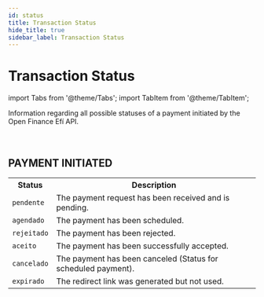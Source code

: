 ```yaml
---
id: status
title: Transaction Status
hide_title: true
sidebar_label: Transaction Status
---
```

<h1 className="titulo">Transaction Status</h1>
<div className="conteudo">

import Tabs from '@theme/Tabs';
import TabItem from '@theme/TabItem';


<div className="subtitulo">
Information regarding all possible statuses of a payment initiated by the Open Finance Efí API.
</div>
 
<br/>
<br/>

## PAYMENT INITIATED

<div className="table-status">
  <table>
    <tbody>
      <tr>
        <th>Status</th>
        <th>Description</th>
      </tr>
      <tr>
        <td><code>pendente</code>  </td>
        <td>The payment request has been received and is pending.</td>
      </tr>
      <tr>
        <td><code>agendado</code>  </td>
        <td>The payment has been scheduled.</td>
      </tr>
      <tr>
        <td><code>rejeitado</code>  </td>
        <td>The payment has been rejected.</td>
      </tr>
      <tr>
        <td><code>aceito</code>  </td>
        <td>The payment has been successfully accepted.</td>
      </tr>
       <tr>
        <td><code>cancelado</code>  </td>
        <td>The payment has been canceled (Status for scheduled payment).</td>
      </tr>
       <tr>
        <td><code>expirado</code>  </td>
        <td>The redirect link was generated but not used.</td>
      </tr>
    </tbody>
  </table>
</div>                                                                                                                                      


</div>